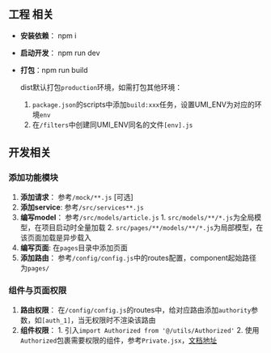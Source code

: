 ## 工程 相关

  - **安装依赖**： npm i 
  - **启动开发**： npm run dev
  - **打包**：npm run build

    dist默认打包`production`环境，如需打包其他环境：

    1. `package.json`的scripts中添加`build:xxx`任务，设置UMI_ENV为对应的环境`env`
    2. 在`/filters`中创建同UMI_ENV同名的文件`[env].js`


## 开发相关

### 添加功能模块

  1. **添加请求**： 参考`/mock/**.js` [可选]
  2. **添加service**: 参考`/src/services**.js`
  3. **编写model**： 参考`/src/models/article.js`
    1. `src/models/**/*.js`为全局模型，在项目启动时全量加载
    2. `src/pages/**/models/**/*.js`为局部模型，在该页面加载是异步载入  
  4. **编写页面**:  在`pages`目录中添加页面
  5. **添加路由**： 参考`/config/config.js`中的routes配置，component起始路径为`pages/`

### 组件与页面权限

  1. **路由权限**： 在`/config/config.js`的routes中，给对应路由添加`authority`参数，如`[auth_1]`，当无权限时不渲染该路由
  2. **组件权限**： 
    1. 引入`import Authorized from '@/utils/Authorized'`
    2. 使用`Authorized`包裹需要权限的组件，参考`Private.jsx`，[文档地址](https://pro.ant.design/components/Authorized-cn/)
  